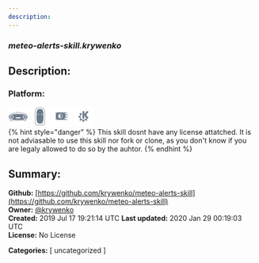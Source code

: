 ```yaml
---
description: 
---
```


### _meteo-alerts-skill.krywenko_  
## Description:  
  
  
  
### Platform:  
 ![Mark I](../.gitbook/assets/mark-1-icon.png)  ![Mark II](../.gitbook/assets/mark-2-icon.png)  ![Picroft](../.gitbook/assets/picroft-icon.png)  ![plasmoid](../.gitbook/assets/kde.png)   
{% hint style="danger" %}
This skill dosnt have any license attatched. It is not adviasable to use this skill nor fork or clone, as you don't know if you are legaly allowed to do so by the auhtor.
{% endhint %}
  
## Summary:  
**Github:** [https://github.com/krywenko/meteo-alerts-skill](https://github.com/krywenko/meteo-alerts-skill)  
**Owner:** [@krywenko](https://github.com/krywenko)  
**Created:** 2019 Jul 17 19:21:14 UTC  **Last updated:** 2020 Jan 29 00:19:03 UTC  
**License:** No License  
  
**Categories:** [ uncategorized ]   
